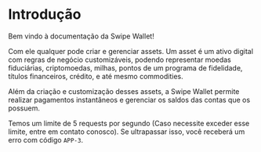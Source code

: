 # Introdução

Bem vindo à documentação da Swipe Wallet!

Com ele qualquer pode criar e gerenciar assets. Um asset é um ativo digital com regras de negócio customizáveis, podendo representar moedas fiduciárias, criptomoedas, milhas, pontos de um programa de fidelidade, títulos financeiros, crédito, e até mesmo commodities.

Além da criação e customização desses assets, a Swipe Wallet permite realizar pagamentos instantâneos e gerenciar os saldos das contas que os possuem.

<aside class="warning">Temos um limite de 5 requests por segundo (Caso necessite exceder esse limite, entre em contato conosco). Se ultrapassar isso, você receberá um erro com código <code>APP-3</code>.</aside>
